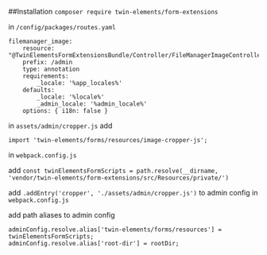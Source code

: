##Installation
```composer require twin-elements/form-extensions```

in `/config/packages/routes.yaml`
```
filemanager_image:
    resource: "@TwinElementsFormExtensionsBundle/Controller/FileManagerImageController.php"
    prefix: /admin
    type: annotation
    requirements:
        _locale: '%app_locales%'
    defaults:
        _locale: '%locale%'
        _admin_locale: '%admin_locale%'
    options: { i18n: false }
```
in `assets/admin/cropper.js` add

`import 'twin-elements/forms/resources/image-cropper-js';`


in `webpack.config.js`

add ```const twinElementsFormScripts = path.resolve(__dirname, 'vendor/twin-elements/form-extensions/src/Resources/private/')```

add `.addEntry('cropper', './assets/admin/cropper.js')` to admin config in `webpack.config.js`

add path aliases to admin config
```
adminConfig.resolve.alias['twin-elements/forms/resources'] = twinElementsFormScripts;
adminConfig.resolve.alias['root-dir'] = rootDir;
```
